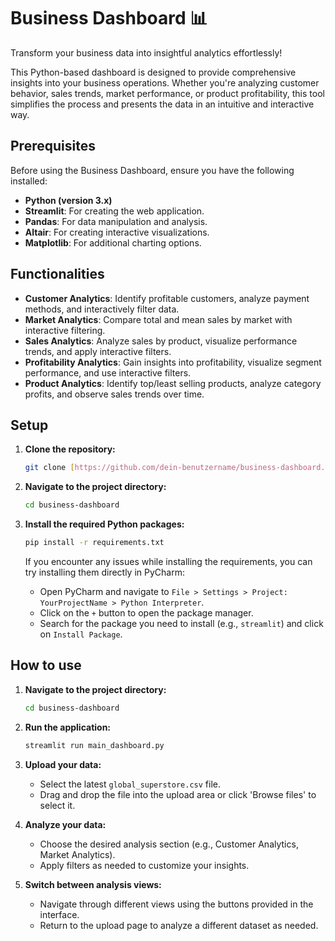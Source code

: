 # Business Dashboard 📊

Transform your business data into insightful analytics effortlessly!

This Python-based dashboard is designed to provide comprehensive insights into your business operations. Whether you're analyzing customer behavior, sales trends, market performance, or product profitability, this tool simplifies the process and presents the data in an intuitive and interactive way.

## Prerequisites

Before using the Business Dashboard, ensure you have the following installed:

- **Python (version 3.x)**
- **Streamlit**: For creating the web application.
- **Pandas**: For data manipulation and analysis.
- **Altair**: For creating interactive visualizations.
- **Matplotlib**: For additional charting options.

## Functionalities

- **Customer Analytics**: Identify profitable customers, analyze payment methods, and interactively filter data.
- **Market Analytics**: Compare total and mean sales by market with interactive filtering.
- **Sales Analytics**: Analyze sales by product, visualize performance trends, and apply interactive filters.
- **Profitability Analytics**: Gain insights into profitability, visualize segment performance, and use interactive filters.
- **Product Analytics**: Identify top/least selling products, analyze category profits, and observe sales trends over time.

## Setup

1. **Clone the repository:**

    ```bash
    git clone [https://github.com/dein-benutzername/business-dashboard.git](https://github.com/GriRonny/Python_Elective_FHNW.git)
    ```

2. **Navigate to the project directory:**

    ```bash
    cd business-dashboard
    ```

3. **Install the required Python packages:**

    ```bash
    pip install -r requirements.txt
    ```

   If you encounter any issues while installing the requirements, you can try installing them directly in PyCharm:

    - Open PyCharm and navigate to `File > Settings > Project: YourProjectName > Python Interpreter`.
    - Click on the `+` button to open the package manager.
    - Search for the package you need to install (e.g., `streamlit`) and click on `Install Package`.

## How to use

1. **Navigate to the project directory:**

    ```bash
    cd business-dashboard
    ```

2. **Run the application:**

    ```bash
    streamlit run main_dashboard.py
    ```

3. **Upload your data:**

    - Select the latest `global_superstore.csv` file.
    - Drag and drop the file into the upload area or click 'Browse files' to select it.

4. **Analyze your data:**

    - Choose the desired analysis section (e.g., Customer Analytics, Market Analytics).
    - Apply filters as needed to customize your insights.

5. **Switch between analysis views:**

    - Navigate through different views using the buttons provided in the interface.
    - Return to the upload page to analyze a different dataset as needed.
